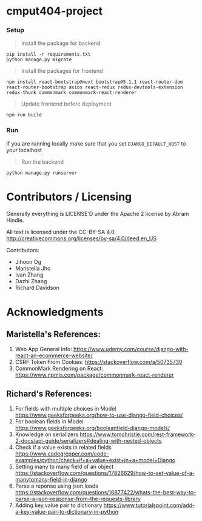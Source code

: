 # cmput404-project

### Setup

> Install the package for backend

```shell
pip install -r requirements.txt
python manage.py migrate
```

> Install the packages for frontend

```
npm install react-bootstrap@next bootstrap@5.1.1 react-router-dom react-router-bootstrap axios react-redux redux-devtools-extension redux-thunk commonmark commonmark-react-renderer
```

> Update frontend before deployment

```
npm run build
```

### Run

If you are running locally make sure that you set `DJANGO_DEFAULT_HOST` to your localhost 

> Run the backend

```shell
python manage.py runserver
```

# Contributors / Licensing

Generally everything is LICENSE'D under the Apache 2 license by Abram Hindle.

All text is licensed under the CC-BY-SA 4.0 http://creativecommons.org/licenses/by-sa/4.0/deed.en_US

Contributors:

- Jihoon Og
- Maristella Jho
- Ivan Zhang
- Dazhi Zhang
- Richard Davidson

# Acknowledgments

## Maristella's References:

1. Web App General Info: https://www.udemy.com/course/django-with-react-an-ecommerce-website/
2. CSRF Token From Cookies: https://stackoverflow.com/a/50735730
3. CommonMark Rendering on React: https://www.npmjs.com/package/commonmark-react-renderer

## Richard's References:
1. For fields with multiple choices in Model https://www.geeksforgeeks.org/how-to-use-django-field-choices/
2. For boolean fields in Model https://www.geeksforgeeks.org/booleanfield-django-models/
3. Knowledge on serializers https://www.tomchristie.com/rest-framework-2-docs/api-guide/serializers#dealing-with-nested-objects
4. Check if a value exists in related fields https://www.codegrepper.com/code-examples/python/check+if+a+value+exist+in+a+model+Django
5. Setting many to many field of an object https://stackoverflow.com/questions/17826629/how-to-set-value-of-a-manytomany-field-in-django
6. Parse a reponse using json.loads https://stackoverflow.com/questions/16877422/whats-the-best-way-to-parse-a-json-response-from-the-requests-library
7. Adding key,value pair to dictionary https://www.tutorialspoint.com/add-a-key-value-pair-to-dictionary-in-python